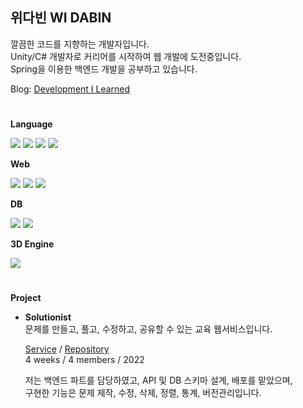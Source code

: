 ## 위다빈 WI DABIN
깔끔한 코드를 지향하는 개발자입니다.  
Unity/C# 개발자로 커리어를 시작하여 웹 개발에 도전중입니다.  
Spring을 이용한 백엔드 개발을 공부하고 있습니다. 

Blog: [Development I Learned](https://widalida26.notion.site/DIL-625479002a954fc78826e819072ee7ba)

#  
<b>Language</b>

<img src = "https://img.shields.io/badge/javascript-%23323330.svg?style=for-the-badge&logo=javascript&logoColor=%23F7DF1E"> <img src = "https://img.shields.io/badge/TypeScript-007ACC?style=for-the-badge&logo=typescript&logoColor=white"> <img src = "https://img.shields.io/badge/java-%23ED8B00.svg?style=for-the-badge&logo=java&logoColor=white"> <img src = "https://img.shields.io/badge/c%23-%23239120.svg?style=for-the-badge&logo=c-sharp&logoColor=white">

<b>Web</b>

<img src = "https://img.shields.io/badge/react-%2320232a.svg?style=for-the-badge&logo=react&logoColor=%2361DAFB"> <img src = "https://img.shields.io/badge/node.js-6DA55F?style=for-the-badge&logo=node.js&logoColor=white"> <img src = "https://img.shields.io/badge/express.js-%23404d59.svg?style=for-the-badge&logo=express&logoColor=%2361DAFB"> 

<b>DB</b>

<img src = "https://img.shields.io/badge/mysql-%2300f.svg?style=for-the-badge&logo=mysql&logoColor=white"> <img src = "https://img.shields.io/badge/-TypeORM-red?style=for-the-badge">

<b>3D Engine</b>

<img src = "https://img.shields.io/badge/unity-%23000000.svg?style=for-the-badge&logo=unity&logoColor=white">

#
<b>Project</b>

- <b>Solutionist</b>  
  문제를 만들고, 풀고, 수정하고, 공유할 수 있는 교육 웹서비스입니다.  

  [Service](https://solutionist.site)  /  [Repository](https://github.com/widalida26/solutionist)  
  4 weeks / 4 members / 2022  

  저는 백엔드 파트를 담당하였고, API 및 DB 스키마 설계, 배포를 맡았으며,  
  구현한 기능은 문제 제작, 수정, 삭제, 정렬, 통계, 버전관리입니다.

